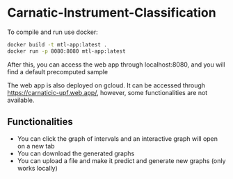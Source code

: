 # Carnatic-Instrument-Classification

To compile and run use docker:

```bash
docker build -t mtl-app:latest .
docker run -p 8080:8080 mtl-app:latest
```
After this, you can access the web app through localhost:8080, and you will find a default precomputed sample

The web app is also deployed on gcloud. It can be accessed through https://carnaticic-upf.web.app/, however, some functionalities are not available.

## Functionalities

- You can click the graph of intervals and an interactive graph will open on a new tab
- You can download the generated graphs
- You can upload a file and make it predict and generate new graphs (only works locally)